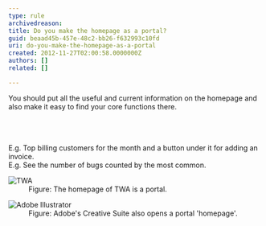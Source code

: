 ```yaml
---
type: rule
archivedreason: 
title: Do you make the homepage as a portal?
guid: beaad45b-457e-48c2-bb26-f632993c10fd
uri: do-you-make-the-homepage-as-a-portal
created: 2012-11-27T02:00:58.0000000Z
authors: []
related: []

---
```



<p>You should put all the useful and current information on the homepage and also make it easy to find your core functions there.</p>
<br><excerpt class='endintro'></excerpt><br>
​<div>E.g. Top billing customers for the month and a button under it for adding an invoice.<br>E.g. See the number of bugs counted by the most common.</div>
<dl class="image"><dt><img src="http&#58;//www.ssw.com.au/ssw/Standards/Rules/Images/HomepagePortal.png" alt="TWA" /></dt>
<dd>Figure&#58; The homepage of TWA is a portal.</dd></dl>
<dl class="image"><dt><img src="http&#58;//www.ssw.com.au/ssw/Standards/Rules/Images/HomepagePortalSoftware.jpg" alt="Adobe Illustrator" /></dt>
<dd>Figure&#58; Adobe's Creative Suite also opens a portal 'homepage'.</dd></dl>



